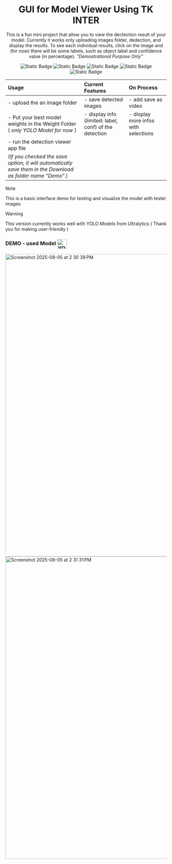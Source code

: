 <div align="center">
<h1>GUI for Model Viewer Using TK INTER</h1>
<p>
    This is a fun mini project that allow you to view the dectection result of your model. Currently it works only uploading images folder, dedection, and display the results.
To see each individual results, click on the image and (for now) there will be some labels, such as object label and confidence value (in percentage). <em>"Demostrational Purpose Only"</em>
</p>
  
<p>
  
![Static Badge](https://img.shields.io/badge/Python-V3.12-blue)
![Static Badge](https://img.shields.io/badge/tk_inter-lightblue)
![Static Badge](https://img.shields.io/badge/tkk_bootstrap-orange)
![Static Badge](https://img.shields.io/badge/PIL-pink)
![Static Badge](https://img.shields.io/badge/OpenCV-green)

</p>

</div>

| Usage                                                                                                      | Current Features                                         | On Process                             |
| :--------------------------------------------------------------------------------------------------------- | :------------------------------------------------------- | :------------------------------------- |
| - upload the an image folder                                                                               | - save detected images                                   | - add save as video                    |
| - Put your best model weights in the Weight Folder ( *only YOLO Model for now* )                           | - display info (limited: label, conf) of the detection   | - display more infos with selections   |
| - run the detection viewer app file                                                                        |                                                          |                                        |
| (*If you checked the save option, it will automatically save them in the Download as folder name "Demo"*.) |                                                          |                                        |

> [!Note]
> This is a basic interface demo for testing and visualize the model with tester images

> [!Warning]
> This version currently works well with YOLO Models from Ultralytics ( Thank you for making user-friendly )

### DEMO - used Model <a href="#" title="YOLOV8n"><img alt="YOLOV8n" src="https://img.shields.io/badge/YOLO-V8n-purple" height="30" align="center"/></a>

<img width="1512" height="944" alt="Screenshot 2025-08-05 at 2 30 39 PM" src="https://github.com/user-attachments/assets/f15deb3f-554b-4203-9790-b8ddfb0aa1c9" />
<img width="1378" height="944" alt="Screenshot 2025-08-05 at 2 31 31 PM" src="https://github.com/user-attachments/assets/db9ea5a2-f77d-43e8-ad92-62d4a143b3b6" />
